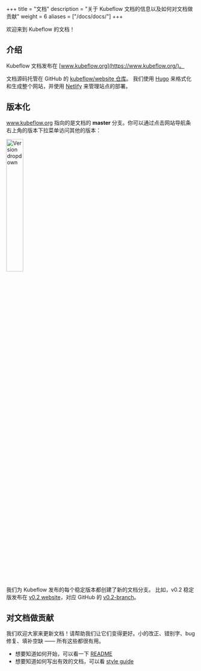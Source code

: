 +++
title =  "文档"
description = "关于 Kubeflow 文档的信息以及如何对文档做贡献"
weight = 6
aliases = ["/docs/docs/"]
+++

欢迎来到 Kubeflow 的文档！

## 介绍

Kubeflow 文档发布在 [www.kubeflow.org](https://www.kubeflow.org/)。

文档源码托管在 GitHub 的 [kubeflow/website 仓库](https://github.com/kubeflow/website/)。
我们使用 [Hugo](https://gohugo.io/) 来格式化和生成整个网站，并使用 [Netlify](https://www.netlify.com/) 来管理站点的部署。

## 版本化

www.kubeflow.org 指向的是文档的 **master** 分支。你可以通过点击网站导航条右上角的版本下拉菜单访问其他的版本：

<img src="/docs/images/version-dropdown.png" 
  alt="Version dropdown"
  style="width:30%;"
  class="mt-3 mb-3 border border-info rounded">

我们为 Kubeflow 发布的每个稳定版本都创建了新的文档分支。
比如，v0.2 稳定版发布在 [v0.2 website](https://v0-2.kubeflow.org/docs/about/kubeflow/)，对应 GitHub 的 [v0.2-branch](https://github.com/kubeflow/website/tree/v0.2-branch)。

## 对文档做贡献

我们欢迎大家来更新文档！请帮助我们让它们变得更好。小的改正、错别字、bug 修复、填补空缺 —— 所有这些都很有用。

* 想要知道如何开始，可以看一下 [README](https://github.com/kubeflow/website/blob/master/README.md)
* 想要知道如何写出有效的文档，可以看 [style guide](/docs/about/style-guide/)
